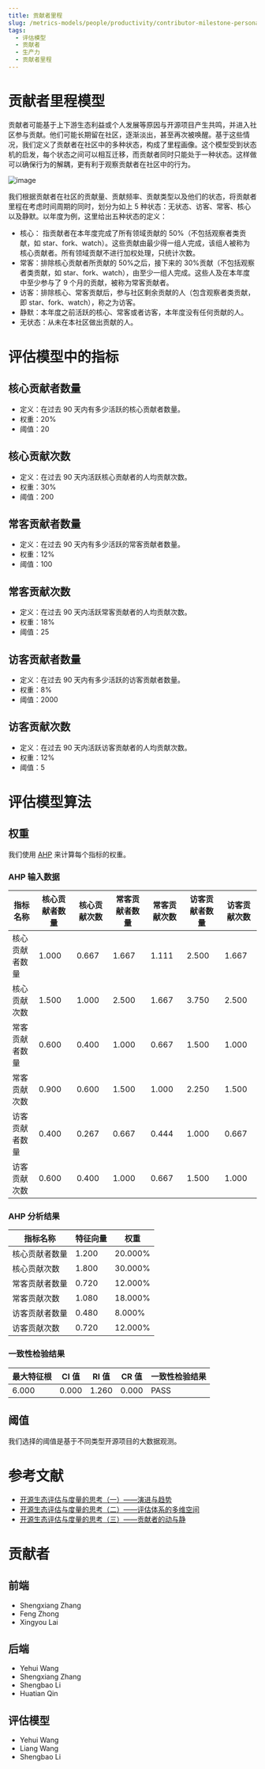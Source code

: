 ```yaml
---
title: 贡献者里程
slug: /metrics-models/people/productivity/contributor-milestone-persona
tags:
  - 评估模型
  - 贡献者
  - 生产力
  - 贡献者里程
---
```


# 贡献者里程模型

贡献者可能基于上下游生态利益或个人发展等原因与开源项目产生共鸣，并进入社区参与贡献。他们可能长期留在社区，逐渐淡出，甚至再次被唤醒。基于这些情况，我们定义了贡献者在社区中的多种状态，构成了里程画像。这个模型受到状态机的启发，每个状态之间可以相互迁移，而贡献者同时只能处于一种状态。这样做可以确保行为的解耦，更有利于观察贡献者在社区中的行为。

![image](https://github.com/oss-compass/docs-zh/assets/53640896/b4313e7c-95c2-4ef2-ad13-ecc009ee5672)

我们根据贡献者在社区的贡献量、贡献频率、贡献类型以及他们的状态，将贡献者里程在考虑时间周期的同时，划分为如上 5 种状态：无状态、访客、常客、核心以及静默。以年度为例，这里给出五种状态的定义：

- 核心： 指贡献者在本年度完成了所有领域贡献的 50%（不包括观察者类贡献，如 star、fork、watch）。这些贡献由最少得一组人完成，该组人被称为核心贡献者。所有领域贡献不进行加权处理，只统计次数。
- 常客：排除核心贡献者所贡献的 50%之后，接下来的 30%贡献（不包括观察者类贡献，如 star、fork、watch），由至少一组人完成。这些人及在本年度中至少参与了 9 个月的贡献，被称为常客贡献者。
- 访客：排除核心、常客贡献后，参与社区剩余贡献的人（包含观察者类贡献，即 star、fork、watch），称之为访客。
- 静默：本年度之前活跃的核心、常客或者访客，本年度没有任何贡献的人。
- 无状态：从未在本社区做出贡献的人。

# 评估模型中的指标

## 核心贡献者数量

- 定义：在过去 90 天内有多少活跃的核心贡献者数量。
- 权重：20%
- 阈值：20

## 核心贡献次数

- 定义：在过去 90 天内活跃核心贡献者的人均贡献次数。
- 权重：30%
- 阈值：200

## 常客贡献者数量

- 定义：在过去 90 天内有多少活跃的常客贡献者数量。
- 权重：12%
- 阈值：100

## 常客贡献次数

- 定义：在过去 90 天内活跃常客贡献者的人均贡献次数。
- 权重：18%
- 阈值：25

## 访客贡献者数量

- 定义：在过去 90 天内有多少活跃的访客贡献者数量。
- 权重：8%
- 阈值：2000

## 访客贡献次数

- 定义：在过去 90 天内活跃访客贡献者的人均贡献次数。
- 权重：12%
- 阈值：5

# 评估模型算法

## 权重

我们使用 [AHP](https://en.wikipedia.org/wiki/Analytic_hierarchy_process) 来计算每个指标的权重。

### AHP 输入数据

| 指标名称       | 核心贡献者数量 | 核心贡献次数 | 常客贡献者数量 | 常客贡献次数 | 访客贡献者数量 | 访客贡献次数 |
| -------------- | -------------- | ------------ | -------------- | ------------ | -------------- | ------------ |
| 核心贡献者数量 | 1.000          | 0.667        | 1.667          | 1.111        | 2.500          | 1.667        |
| 核心贡献次数   | 1.500          | 1.000        | 2.500          | 1.667        | 3.750          | 2.500        |
| 常客贡献者数量 | 0.600          | 0.400        | 1.000          | 0.667        | 1.500          | 1.000        |
| 常客贡献次数   | 0.900          | 0.600        | 1.500          | 1.000        | 2.250          | 1.500        |
| 访客贡献者数量 | 0.400          | 0.267        | 0.667          | 0.444        | 1.000          | 0.667        |
| 访客贡献次数   | 0.600          | 0.400        | 1.000          | 0.667        | 1.500          | 1.000        |

### AHP 分析结果

| 指标名称       | 特征向量 | 权重    |
| -------------- | -------- | ------- |
| 核心贡献者数量 | 1.200    | 20.000% |
| 核心贡献次数   | 1.800    | 30.000% |
| 常客贡献者数量 | 0.720    | 12.000% |
| 常客贡献次数   | 1.080    | 18.000% |
| 访客贡献者数量 | 0.480    | 8.000%  |
| 访客贡献次数   | 0.720    | 12.000% |

### 一致性检验结果

| 最大特征根 | CI 值 | RI 值 | CR 值 | 一致性检验结果 |
| ---------- | ----- | ----- | ----- | -------------- |
| 6.000      | 0.000 | 1.260 | 0.000 | PASS           |

## 阈值

我们选择的阈值是基于不同类型开源项目的大数据观测。

# 参考文献

- [开源生态评估与度量的思考（一）——演进与趋势](https://compass.gitee.com/zh/blog/2023/12/07/open-source-eco1/open-source-eco1)
- [开源生态评估与度量的思考（二）——评估体系的多维空间](https://compass.gitee.com/zh/blog/2023/12/08/open-source-eco2/open-source-eco2)
- [开源生态评估与度量的思考（三）——贡献者的动与静](https://compass.gitee.com/zh/blog/2023/12/09/open-source-eco3/open-source-eco3)

# 贡献者

## 前端

- Shengxiang Zhang
- Feng Zhong
- Xingyou Lai

## 后端

- Yehui Wang
- Shengxiang Zhang
- Shengbao Li
- Huatian Qin

## 评估模型

- Yehui Wang
- Liang Wang
- Shengbao Li
